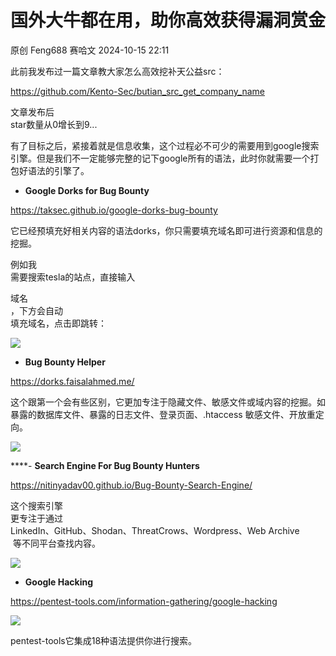 #  国外大牛都在用，助你高效获得漏洞赏金   
原创 Feng688  赛哈文   2024-10-15 22:11  
  
此前我发布过一篇文章教大家怎么高效挖补天公益src：  
  
https://github.com/Kento-Sec/butian_src_get_company_name  
  
文章发布后  
star数量从0增长到9...  
  
有了目标之后，紧接着就是信息收集，这个过程必不可少的需要用到google搜索引擎。但是我们不一定能够完整的记下google所有的语法，此时你就需要一个打包好语法的引擎了。  
- **Google Dorks for Bug Bounty**  
  
https://taksec.github.io/google-dorks-bug-bounty  
  
它已经预填充好相关内容的语法dorks，你只需要填充域名即可进行资源和信息的挖掘。  
  
例如我  
需要搜索tesla的站点，直接输入  
  
域名  
，下方会自动  
填充域名，点击即跳转：  
  
![](https://mmbiz.qpic.cn/mmbiz_png/R3h5SuP8QnJ7Ca4wSVMX8Ga2BJba5pgLCHtJ413TK44EEeg5B1h1eWUOtRGjnejEYxumKZPyaas2eGkvhqGiaSQ/640?wx_fmt=png&from=appmsg "")  
- **Bug Bounty Helper**  
  
https://dorks.faisalahmed.me/  
  
这个跟第一个会有些区别，它更加专注于隐藏文件、敏感文件或域内容的挖掘。如暴露的数据库文件、暴露的日志文件、登录页面、.htaccess 敏感文件、开放重定向。  
  
![](https://mmbiz.qpic.cn/mmbiz_png/R3h5SuP8QnJ7Ca4wSVMX8Ga2BJba5pgLaHOHse8NnZweXuFzdkP1j8PyiaTv9DkibWqpmF90dzAHrBlrCRyic4Weg/640?wx_fmt=png&from=appmsg "")  
  
****- **Search Engine For Bug Bounty Hunters**  
  
https://nitinyadav00.github.io/Bug-Bounty-Search-Engine/  
  
这个搜索引擎  
更专注于通过   
LinkedIn、GitHub、Shodan、ThreatCrows、Wordpress、Web Archive  
 等不同平台查找内容。  
  
![](https://mmbiz.qpic.cn/mmbiz_png/R3h5SuP8QnJ7Ca4wSVMX8Ga2BJba5pgLEw4VGkHtcG9JHBzE7GTibou7bJBWrowMfzjC6pk8Sw7IicQ7K9HSRUpQ/640?wx_fmt=png&from=appmsg "")  
  
- **Google Hacking**  
  
https://pentest-tools.com/information-gathering/google-hacking  
  
![](https://mmbiz.qpic.cn/mmbiz_png/R3h5SuP8QnJ7Ca4wSVMX8Ga2BJba5pgLuLXesAkNJEcCX3t5TWo68d2KhEfyuOx2ibwiatLHsW1HsqD2m93GMvYA/640?wx_fmt=png&from=appmsg "")  
  
pentest-tools它集成18种语法提供你进行搜索。  
  
  
  
